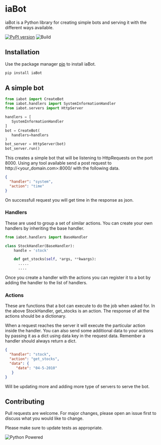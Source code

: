 # iaBot

iaBot is a Python library for creating simple bots and serving it with the different ways available.


[![PyPI version](https://badge.fury.io/py/iaBot.svg)](https://badge.fury.io/py/iaBot) ![Build](https://github.com/satheesh1997/iaBot/workflows/Build%20&%20Publish/badge.svg)




## Installation

Use the package manager [pip](https://pip.pypa.io/en/stable/) to install iaBot.

```bash
pip install iaBot
```

## A simple bot

```python
from iabot import CreateBot
from iabot.handlers import SystemInformationHandler
from iabot.servers import HttpServer

handlers = [
   SystemInformationHandler
]
bot = CreateBot(
   handlers=handlers
)
bot_server = HttpServer(bot)
bot_server.run()
```

This creates a simple bot that will be listening to HttpRequests on the port 8000. Using any tool available send a post request to http://<your_domain.com>:8000/ with the following data.
```json
{
  "handler": "system",
  "action": "time"
}

```
On successfull request you will get time in the response as json.

### Handlers
These are used to group a set of similar actions. You can create your own handlers by inheriting the base handler.
```python
from iabot.handlers import BaseHandler

class StockHandler(BaseHandler):
    handle = 'stock'

    def get_stocks(self, *args, **kwargs):
      .....
      ....

```

Once you create a handler with the actions you can register it to a bot by adding the handler to the list of handlers.

### Actions
These are functions that a bot can execute to do the job when asked for. In the above StockHandler, get_stocks is an action. The response of all the actions should be a dictionary.

When a request reaches the server it will execute the particular action inside the handler. You can also send some additional data to your actions by passing it as a dict using data key in the request data. Remember a handler should always return a dict.

```json
{
  "handler": "stock",
  "action": "get_stocks",
  "data": {
     "date": "04-5-2010"
   }
}

```

Will be updating more and adding more type of servers to serve the bot.

## Contributing
Pull requests are welcome. For major changes, please open an issue first to discuss what you would like to change.

Please make sure to update tests as appropriate.


![Python Powered](https://www.python.org/static/community_logos/python-powered-h-70x91.png)

